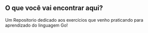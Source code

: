 ## O que você vai encontrar aqui?
Um Repositorio dedicado aos exercícios que venho praticando para aprendizado do linguagem Go!
